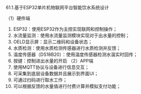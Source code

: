 61.1.基于ESP32单片机物联网平台智能饮水系统设计

（1）硬件端
1.	ESP32：使用ESP32作为主控实现联网和控制操作；
2.	水流量监测：使用水流量监测模块实现对于出水量的控制；
3.	OELD显示屏：显示二维码和设备状态；
4.	水质检测：使用水质检测传感器进行水质检测并反馈；
5.	温度传感器（DS18B20）：使用温度传感器检测水温实时回传；
6.	按键：控制进出水量的开启
（2）APP端
1.	使用MQTT协议与设备进行信息交互；
2.	可采集到底层设备数据并且展示到界面UI；
3.	可通过扫码进行取水工作；
4.	可以根据反馈的水量值进行付费计算并模拟支付功能；
